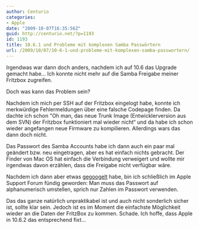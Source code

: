 ```yaml
---
author: Centurio
categories:
- Apple
date: "2009-10-07T16:35:56Z"
guid: http://centurio.net/?p=1193
id: 1193
title: 10.6.1 und Probleme mit komplexen Samba Passwörtern
url: /2009/10/07/10-6-1-und-probleme-mit-komplexen-samba-passwortern/
---
```

Irgendwas war dann doch anders, nachdem ich auf 10.6 das Upgrade gemacht habe... Ich konnte nicht mehr auf die Samba Freigabe meiner Fritzbox zugreifen.

Doch was kann das Problem sein?  
<!--more-->

Nachdem ich mich per SSH auf der Fritzbox eingelogt habe, konnte ich merkwürdige Fehlermeldungen über eine falsche Codepage finden. Da dachte ich schon "Oh man, das neue Trunk Image (Entwicklerversion aus dem SVN) der Fritzbox funktioniert mal wieder nicht&#8220; und da habe ich schon wieder angefangen neue Firmware zu kompilieren. Allerdings wars das dann doch nicht.

Das Passwort des Samba Accounts habe ich dann auch ein paar mal geändert bzw. neu eingetragen, aber es hat einfach nichts gebracht. Der Finder von Mac OS hat einfach die Verbindung verweigert und wollte mir irgendwas davon erzählen, dass die Freigabe nicht verfügbar wäre.

Nachdem ich dann aber etwas [gegoogelt](http://www.google.de/search?q=10.6+smb+probleme) habe, bin ich schließlich im Apple Support Forum fündig geworden: Man muss das Passwort auf alphanumerisch umstellen, sprich nur Zahlen im Passwort verwenden. 

Das das ganze natürlich unpraktikabel ist und auch nicht sonderlich sicher ist, sollte klar sein. Jedoch ist es im Moment die einfachste Möglichkeit wieder an die Daten der FritzBox zu kommen. Schade. Ich hoffe, dass Apple in 10.6.2 das entsprechend fixt...
